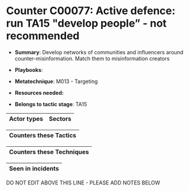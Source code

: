 # Counter C00077: Active defence: run TA15 "develop people” - not recommended

* **Summary**: Develop networks of communities and influencers around counter-misinformation. Match them to misinformation creators

* **Playbooks**: 

* **Metatechnique**: M013 - Targeting

* **Resources needed:** 

* **Belongs to tactic stage**: TA15


| Actor types | Sectors |
| ----------- | ------- |



| Counters these Tactics |
| ---------------------- |



| Counters these Techniques |
| ------------------------- |



| Seen in incidents |
| ----------------- |


DO NOT EDIT ABOVE THIS LINE - PLEASE ADD NOTES BELOW